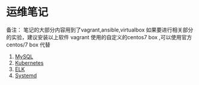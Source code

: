 运维笔记
========

备注：
笔记的大部分内容用到了vagrant,ansible,virtualbox
如果要进行相关部分的实验，建议安装以上软件
vagrant 使用的自定义的centos7 box ,可以使用官方 centos/7 box 代替

1. [MySQL](mysql/README.md)
1. [Kubernetes](kubernetes/README.md)
1. [ELK](elastic-stack/README.md)
1. [Systemd](systemd/systemd.md)
